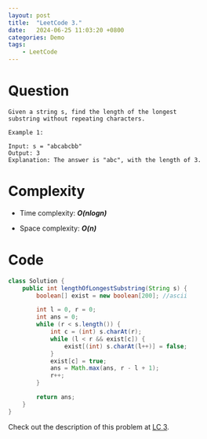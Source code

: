```yaml
---
layout: post
title:  "LeetCode 3."
date:   2024-06-25 11:03:20 +0800
categories: Demo
tags: 
    - LeetCode
---
```

# Question
```
Given a string s, find the length of the longest 
substring without repeating characters.

Example 1:

Input: s = "abcabcbb"
Output: 3
Explanation: The answer is "abc", with the length of 3.
```

# Complexity
- Time complexity: ***O(nlogn)***

- Space complexity: ***O(n)***

# Code
```java
class Solution {
    public int lengthOfLongestSubstring(String s) {
        boolean[] exist = new boolean[200]; //ascii

        int l = 0, r = 0;
        int ans = 0;
        while (r < s.length()) {
            int c = (int) s.charAt(r);
            while (l < r && exist[c]) {
                exist[(int) s.charAt(l++)] = false;
            }
            exist[c] = true;
            ans = Math.max(ans, r - l + 1);
            r++;
        }

        return ans;
    }
}
```

Check out the description of this problem at [LC 3][LC-3].

[LC-3]: https://leetcode.com/problems/longest-substring-without-repeating-characters/description/
